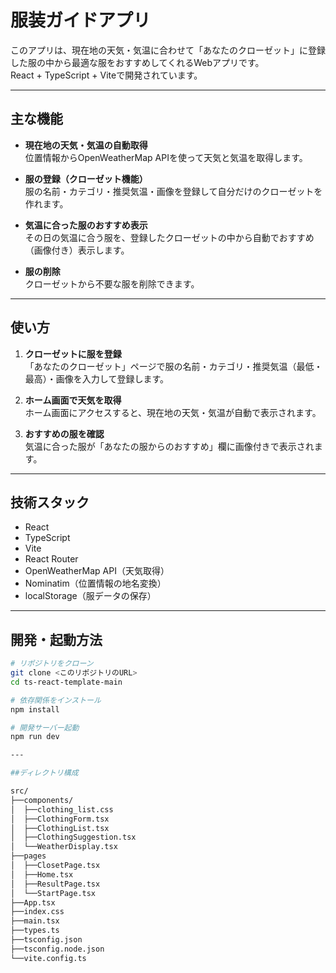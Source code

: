 # 服装ガイドアプリ

このアプリは、現在地の天気・気温に合わせて「あなたのクローゼット」に登録した服の中から最適な服をおすすめしてくれるWebアプリです。  
React + TypeScript + Viteで開発されています。

---

## 主な機能

- **現在地の天気・気温の自動取得**  
  位置情報からOpenWeatherMap APIを使って天気と気温を取得します。

- **服の登録（クローゼット機能）**  
  服の名前・カテゴリ・推奨気温・画像を登録して自分だけのクローゼットを作れます。

- **気温に合った服のおすすめ表示**  
  その日の気温に合う服を、登録したクローゼットの中から自動でおすすめ（画像付き）表示します。

- **服の削除**  
  クローゼットから不要な服を削除できます。

---

## 使い方

1. **クローゼットに服を登録**  
   「あなたのクローゼット」ページで服の名前・カテゴリ・推奨気温（最低・最高）・画像を入力して登録します。

2. **ホーム画面で天気を取得**  
   ホーム画面にアクセスすると、現在地の天気・気温が自動で表示されます。

3. **おすすめの服を確認**  
   気温に合った服が「あなたの服からのおすすめ」欄に画像付きで表示されます。

---

## 技術スタック

- React
- TypeScript
- Vite
- React Router
- OpenWeatherMap API（天気取得）
- Nominatim（位置情報の地名変換）
- localStorage（服データの保存）

---

## 開発・起動方法

```bash
# リポジトリをクローン
git clone <このリポジトリのURL>
cd ts-react-template-main

# 依存関係をインストール
npm install

# 開発サーバー起動
npm run dev

---

##ディレクトリ構成

src/
├──components/
│  ├──clothing_list.css
│  ├──ClothingForm.tsx
│  ├──ClothingList.tsx
│  ├──ClothingSuggestion.tsx
│  └──WeatherDisplay.tsx
├──pages
│  ├──ClosetPage.tsx
│  ├──Home.tsx
│  ├──ResultPage.tsx
│  └──StartPage.tsx
├──App.tsx
├──index.css
├──main.tsx
├──types.ts
├──tsconfig.json
├──tsconfig.node.json
└──vite.config.ts